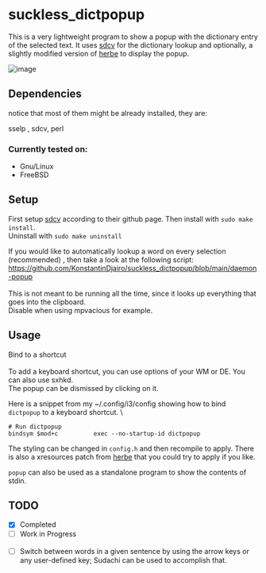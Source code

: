 # suckless_dictpopup

This is a very lightweight program to show a popup with the dictionary entry of the selected text. It uses [sdcv](https://github.com/Dushistov/sdcv) for the dictionary lookup and optionally, a slightly modified version of [herbe](https://github.com/dudik/herbe) to display the popup.

![image](https://files.catbox.moe/dx3hf5.png)

## Dependencies
notice that most of them might be already installed, they are:

sselp , sdcv, perl

### Currently tested on:
- Gnu/Linux 
- FreeBSD


## Setup
First setup [sdcv](https://github.com/Dushistov/sdcv) according to their github page.
Then install with `sudo make install`. \
Uninstall with `sudo make uninstall`

If you would like to automatically lookup a word on every selection (recommended) , then take a look at the following script: <br>  https://github.com/KonstantinDjairo/suckless_dictpopup/blob/main/daemon-popup <br>
<br>
This is not meant to be running all the time, since it looks up everything that goes into the clipboard.\
Disable when using mpvacious for example.


## Usage <br>
Bind to a shortcut <br> \
To add a keyboard shortcut, you can use options of your WM or DE. You can also use sxhkd. \
The popup can be dismissed by clicking on it. 

Here is a snippet from my ~/.config/i3/config showing how to bind `dictpopup` to a keyboard shortcut. \
```console
# Run dictpopup
bindsym $mod+c          exec --no-startup-id dictpopup
```

The styling can be changed in `config.h` and then recompile to apply.
There is also a xresources patch from [herbe](https://github.com/dudik/herbe)
that you could try to apply if you like.

`popup` can also be used as a standalone program to show the contents of stdin.


## TODO
- [x] Completed
- [ ] Work in Progress
<br><br/>
- [ ] Switch between words in a given sentence by using the arrow keys or any user-defined key;
      Sudachi can be used to accomplish that.
